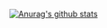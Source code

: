 [![Anurag's github stats](https://github-readme-stats.vercel.app/api?username=underfisk&show_icons=true&theme=dark)](https://github.com/underfisk)

